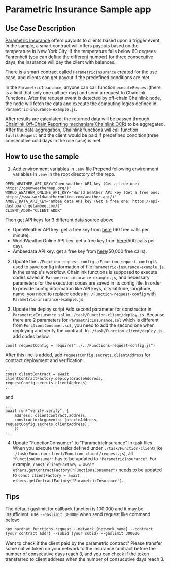 # Parametric Insurance Sample app

## Use Case Description
[Parametric Insurance](https://en.wikipedia.org/wiki/Parametric_insurance) offers payouts to clients based upon a trigger event. In the sample, a smart contract will offers payouts based on the temperature in New York City. If the temperature falls below 60 degrees Fahrenheit (you can define the different number) for three consecutive days, the insurance will pay the client with balances. 

There is a smart contract called `ParametricInsurance` created for the use case, and clients can get payout if the predefined conditions are met. 

In the `ParametricInsurance`, anyone can call function `executeRequest`(there is a limit that only one call per day) and send a request to Chainlink Functions. After the request event is detected by off-chain Chainlink node, the node will fetch the data and execute the computing logics defined in `Parametric-insurance-example.js`. 

After results are calculated, the returned data will be passed through [Chainlink Off-Chain Reporting mechanism(Chainlink OCR)](https://docs.chain.link/architecture-overview/off-chain-reporting/) to be aggregated. After the data aggregation, Chainlink functions will call function `fulfillRequest` and the client would be paid if predefined condition(three consecutive cold days in the use case) is met. 

## How to use the sample
1. Add environment variables in `.env` file
Prepend following environment variables in `.env` in the root directory of the repo.
```
OPEN_WEATHER_API_KEY="Open weather API key (Get a free one: https://openweathermap.org/)"
WORLD_WEATHER_ONLINE_API_KEY="World Weather API key (Get a free one: https://www.worldweatheronline.com/weather-api/)"
AMBEE_DATA_API_KEY="ambee data API key (Get a free one: https://api-dashboard.getambee.com/)"
CLIENT_ADDR="CLIENT ADDR"
```
Then get API keys for 3 different data source above
- OpenWeather API key: get a free key from [here](https://openweathermap.org/) (60 free calls per minute).
- WorldWeatherOnline API key: get a free key from [here](https://www.worldweatheronline.com/weather-api/)(500 calls per day).
- Ambeedata API key: get a free key from [here](https://api-dashboard.getambee.com/)(50,000 free calls).

2. Update the `./Function-request-config`
`./Function-request-config` is used to save config information of file `Parametric-insurance-example.js`. In the sample's workflow, Chainlink functions is supposed to execute codes saved in `Parametric-insurance-example.js`, and necessary parameters for the execution codes are saved in its config file. In order to provide config information like API keys, city latitude, longitude, name, you need to replace codes in `./Function-request-config` with `Parametric-insurance-example.js`. 

3. Update the deploy script
Add second parameter for constructor in `ParametricInsurance.sol` in `./task/Function-client/deploy.js`. Because there are 2 parameters for `ParametricInsurance.sol` which is different from `FunctionsConsumer.sol`, you need to add the second one when deploying and verify the contract. In `./task/Function-client/deploy.js`, add codes below.
```
const requestConfig = require("../../Functions-request-config.js")
```
After this line is added, add `requestConfig.secrets.clientAddress` for contract deployment and verification.
```
...
const clientContract = await clientContractFactory.deploy(oracleAddress, requestConfig.secrets.clientAddress)
...
```
and
```
...
await run("verify:verify", {
    address: clientContract.address,
    constructorArguments: [oracleAddress, requestConfig.secrets.clientAddress],
    })
...
```

4. Update "FunctionConsumer" to "ParametricInsurance" in task files
When you execute the tasks defined under `./task/Function-client`(like `./task/Function-client/Function-client/request.js`), all `"FunctionConsumer"` has to be updated to `"ParametricInsurance"`. For example,
`const clientFactory = await ethers.getContractFactory("FunctionsConsumer")` needs to be updated to `const clientFactory = await ethers.getContractFactory("ParametricInsurance")`.

## Tips
The default gaslimit for callback function is 100,000 and it may be insufficient. use `--gaslimit 300000` when send request like command below:
```
npx hardhat functions-request --network {network name} --contract {your contract addr} --subid {your subid} --gaslimit 300000
```
Want to check if the client paid by the parametric contract? Please transfer some native token on your network to the insurance contract before the number of consecutive days reach 3, and you can check if the token transferred to client address when the number of consucutive days reach 3.